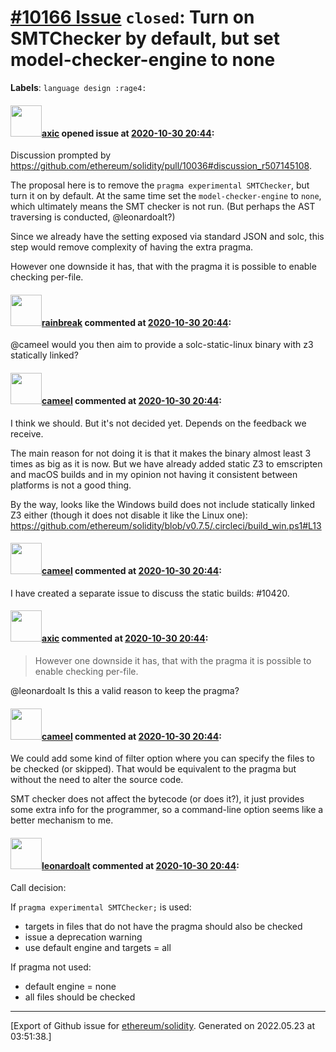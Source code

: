 # [\#10166 Issue](https://github.com/ethereum/solidity/issues/10166) `closed`: Turn on SMTChecker by default, but set model-checker-engine to none
**Labels**: `language design :rage4:`


#### <img src="https://avatars.githubusercontent.com/u/20340?v=4" width="50">[axic](https://github.com/axic) opened issue at [2020-10-30 20:44](https://github.com/ethereum/solidity/issues/10166):

Discussion prompted by https://github.com/ethereum/solidity/pull/10036#discussion_r507145108.

The proposal here is to remove the `pragma experimental SMTChecker`, but turn it on by default. At the same time set the `model-checker-engine` to `none`, which ultimately means the SMT checker is not run. (But perhaps the AST traversing is conducted, @leonardoalt?)

Since we already have the setting exposed via standard JSON and solc, this step would remove complexity of having the extra pragma.

However one downside it has, that with the pragma it is possible to enable checking per-file.

#### <img src="https://avatars.githubusercontent.com/u/18486361?u=cac77d2dd2d35da2a23b747090a48cb801ca94ce&v=4" width="50">[rainbreak](https://github.com/rainbreak) commented at [2020-10-30 20:44](https://github.com/ethereum/solidity/issues/10166#issuecomment-734369933):

@cameel would you then aim to provide a solc-static-linux binary with z3 statically linked?

#### <img src="https://avatars.githubusercontent.com/u/137030?v=4" width="50">[cameel](https://github.com/cameel) commented at [2020-10-30 20:44](https://github.com/ethereum/solidity/issues/10166#issuecomment-734448108):

I think we should. But it's not decided yet. Depends on the feedback we receive.

The main reason for not doing it is that it makes the binary almost least 3 times as big as it is now. But we have already added static Z3 to emscripten and macOS builds and in my opinion not having it consistent between platforms is not a good thing.

By the way, looks like the Windows build does not include statically linked Z3 either (though it does not disable it like the Linux one): https://github.com/ethereum/solidity/blob/v0.7.5/.circleci/build_win.ps1#L13

#### <img src="https://avatars.githubusercontent.com/u/137030?v=4" width="50">[cameel](https://github.com/cameel) commented at [2020-10-30 20:44](https://github.com/ethereum/solidity/issues/10166#issuecomment-734452340):

I have created a separate issue to discuss the static builds: #10420.

#### <img src="https://avatars.githubusercontent.com/u/20340?v=4" width="50">[axic](https://github.com/axic) commented at [2020-10-30 20:44](https://github.com/ethereum/solidity/issues/10166#issuecomment-761170325):

> However one downside it has, that with the pragma it is possible to enable checking per-file.

@leonardoalt Is this a valid reason to keep the pragma?

#### <img src="https://avatars.githubusercontent.com/u/137030?v=4" width="50">[cameel](https://github.com/cameel) commented at [2020-10-30 20:44](https://github.com/ethereum/solidity/issues/10166#issuecomment-761255561):

We could add some kind of filter option where you can specify the files to be checked (or skipped). That would be equivalent to the pragma but without the need to alter the source code.

SMT checker does not affect the bytecode (or does it?), it just provides some extra info for the programmer, so a command-line option seems like a better mechanism to me.

#### <img src="https://avatars.githubusercontent.com/u/504195?u=ce2facd14af9fd474ebff49f0d44891f56f7500f&v=4" width="50">[leonardoalt](https://github.com/leonardoalt) commented at [2020-10-30 20:44](https://github.com/ethereum/solidity/issues/10166#issuecomment-766878565):

Call decision:

If `pragma experimental SMTChecker;` is used:
  - targets in files that do not have the pragma should also be checked
  - issue a deprecation warning
  - use default engine and targets = all

If pragma not used:
  - default engine = none
  - all files should be checked


-------------------------------------------------------------------------------



[Export of Github issue for [ethereum/solidity](https://github.com/ethereum/solidity). Generated on 2022.05.23 at 03:51:38.]
